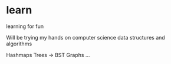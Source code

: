 learn
=====

learning for fun

Will be trying my hands on computer science data structures and algorithms 

Hashmaps
Trees -> BST
Graphs
...
